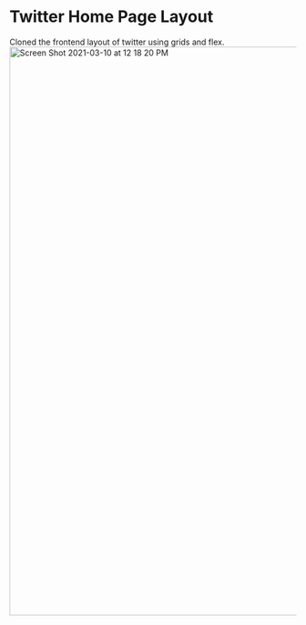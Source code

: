 # Twitter Home Page Layout 
 Cloned the frontend layout of twitter using grids and flex.
<img width="1000" alt="Screen Shot 2021-03-10 at 12 18 20 PM" src="https://user-images.githubusercontent.com/43757712/110604622-4b25e780-81ae-11eb-9797-6b25957ec4e5.png">

